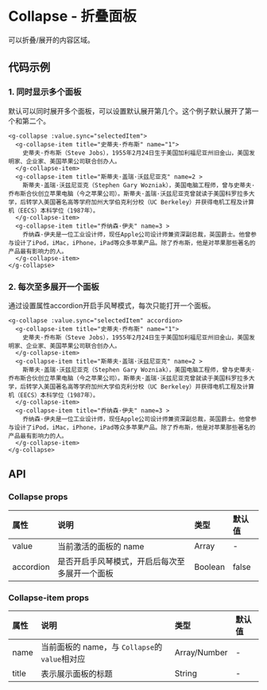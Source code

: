 # Collapse - 折叠面板

可以折叠/展开的内容区域。

## 代码示例

### 1. 同时显示多个面板

默认可以同时展开多个面板，可以设置默认展开第几个。这个例子默认展开了第一个和第二个。

<ClientOnly>
<collapse-demo-1></collapse-demo-1>
</ClientOnly>

```vue
<g-collapse :value.sync="selectedItem">
  <g-collapse-item title="史蒂夫·乔布斯" name="1">
    史蒂夫·乔布斯（Steve Jobs），1955年2月24日生于美国加利福尼亚州旧金山，美国发明家、企业家、美国苹果公司联合创办人。
  </g-collapse-item>
  <g-collapse-item title="斯蒂夫·盖瑞·沃兹尼亚克" name=2 >
    斯蒂夫·盖瑞·沃兹尼亚克（Stephen Gary Wozniak），美国电脑工程师，曾与史蒂夫·乔布斯合伙创立苹果电脑（今之苹果公司）。斯蒂夫·盖瑞·沃兹尼亚克曾就读于美国科罗拉多大学，后转学入美国著名高等学府加州大学伯克利分校（UC Berkeley）并获得电机工程及计算机（EECS）本科学位（1987年）。
  </g-collapse-item>
  <g-collapse-item title="乔纳森·伊夫" name=3 >
    乔纳森·伊夫是一位工业设计师，现任Apple公司设计师兼资深副总裁，英国爵士。他曾参与设计了iPod，iMac，iPhone，iPad等众多苹果产品。除了乔布斯，他是对苹果那些著名的产品最有影响力的人。
  </g-collapse-item>
</g-collapse>
```

### 2. 每次至多展开一个面板

通过设置属性accordion开启手风琴模式，每次只能打开一个面板。

<ClientOnly>
<collapse-demo-2></collapse-demo-2>
</ClientOnly>

```vue
<g-collapse :value.sync="selectedItem" accordion>
  <g-collapse-item title="史蒂夫·乔布斯" name="1">
    史蒂夫·乔布斯（Steve Jobs），1955年2月24日生于美国加利福尼亚州旧金山，美国发明家、企业家、美国苹果公司联合创办人。
  </g-collapse-item>
  <g-collapse-item title="斯蒂夫·盖瑞·沃兹尼亚克" name=2 >
    斯蒂夫·盖瑞·沃兹尼亚克（Stephen Gary Wozniak），美国电脑工程师，曾与史蒂夫·乔布斯合伙创立苹果电脑（今之苹果公司）。斯蒂夫·盖瑞·沃兹尼亚克曾就读于美国科罗拉多大学，后转学入美国著名高等学府加州大学伯克利分校（UC Berkeley）并获得电机工程及计算机（EECS）本科学位（1987年）。
  </g-collapse-item>
  <g-collapse-item title="乔纳森·伊夫" name=3 >
    乔纳森·伊夫是一位工业设计师，现任Apple公司设计师兼资深副总裁，英国爵士。他曾参与设计了iPod，iMac，iPhone，iPad等众多苹果产品。除了乔布斯，他是对苹果那些著名的产品最有影响力的人。
  </g-collapse-item>
</g-collapse>
```

## API

### Collapse props

| 属性 | 说明 | 类型 | 默认值 |
| :-- | :-- | :-- | :-- |
| value | 当前激活的面板的 name<span class="Apple-tab-span" style="white-space:pre"></span> | Array  | - |
| accordion | 是否开启手风琴模式，开启后每次至多展开一个面板 | Boolean | false |

### Collapse-item props

| 属性 | 说明 | 类型 | 默认值 |
| :-- | :-- | :-- | :-- |
| name | 当前面板的 name，与 `Collapse`的`value`相对应<span class="Apple-tab-span" style="white-space:pre"></span> | Array/Number | - |
| title | 表示展示面板的标题 | String | - |